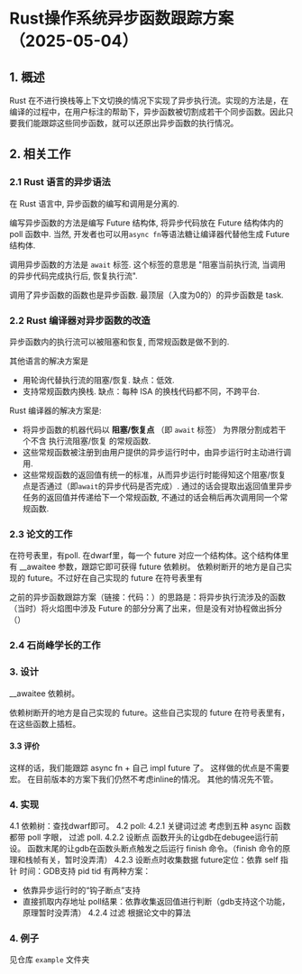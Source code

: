 # Rust操作系统异步函数跟踪方案（2025-05-04）

## 1. 概述

Rust 在不进行换栈等上下文切换的情况下实现了异步执行流。实现的方法是，在编译的过程中，在用户标注的帮助下，异步函数被切割成若干个同步函数。因此只要我们能跟踪这些同步函数，就可以还原出异步函数的执行情况。

## 2. 相关工作

### 2.1 Rust 语言的异步语法

在 Rust 语言中, 异步函数的编写和调用是分离的.

编写异步函数的方法是编写 Future 结构体, 将异步代码放在 Future 结构体内的 poll 函数中. 当然, 开发者也可以用`async fn`等语法糖让编译器代替他生成 Future 结构体.

调用异步函数的方法是 `await` 标签. 这个标签的意思是 "阻塞当前执行流, 当调用的异步代码完成执行后, 恢复执行流". 

调用了异步函数的函数也是异步函数. 最顶层（入度为0的）的异步函数是 task. 

### 2.2 Rust 编译器对异步函数的改造

异步函数内的执行流可以被阻塞和恢复, 而常规函数是做不到的. 

其他语言的解决方案是

- 用轮询代替执行流的阻塞/恢复. 缺点：低效.
- 支持常规函数内换栈. 缺点：每种 ISA 的换栈代码都不同，不跨平台.

Rust 编译器的解决方案是: 

- 将异步函数的机器代码以 **阻塞/恢复点** （即 `await` 标签） 为界限分割成若干个不含 执行流阻塞/恢复 的常规函数.
- 这些常规函数被注册到由用户提供的异步运行时中，由异步运行时主动进行调用.
- 这些常规函数的返回值有统一的标准，从而异步运行时能得知这个阻塞/恢复点是否通过（即`await`的异步代码是否完成）. 通过的话会提取出返回值里异步任务的返回值并传递给下一个常规函数, 不通过的话会稍后再次调用同一个常规函数.

### 2.3 论文的工作

在符号表里，有poll.
在dwarf里，每一个 future 对应一个结构体。这个结构体里有 __awaitee 参数，跟踪它即可获得 future 依赖树。
依赖树断开的地方是自己实现的 future。不过好在自己实现的 future 在符号表里有

之前的异步函数跟踪方案（链接：代码：）的思路是：将异步执行流涉及的函数（当时）将火焰图中涉及 Future 的部分分离了出来，但是没有对协程做出拆分（）





### 2.4 石尚峰学长的工作





### 3. 设计

__awaitee 依赖树。

依赖树断开的地方是自己实现的 future。这些自己实现的 future 在符号表里有，在这些函数上插桩。

#### 3.3 评价
这样的话，我们能跟踪 async fn + 自己 impl future 了。
这样做的优点是不需要宏。
在目前版本的方案下我们仍然不考虑inline的情况。
其他的情况先不管。

### 4. 实现

4.1 依赖树：查找dwarf即可。
4.2 poll:
4.2.1 关键词过滤
考虑到五种 async 函数都带 poll 字眼， 过滤 poll.
4.2.2 设断点
函数开头的让gdb在debugee运行前设。
函数末尾的让gdb在函数头断点触发之后运行 finish 命令。（finish 命令的原理和栈帧有关，暂时没弄清）
4.2.3 设断点时收集数据
future定位：依靠 self 指针
时间：GDB支持
pid tid 有两种方案：
- 依靠异步运行时的“钩子断点”支持
- 直接抓取内存地址
poll结果：依靠收集返回值进行判断（gdb支持这个功能，原理暂时没弄清）
4.2.4 过滤
根据论文中的算法

### 4. 例子
见仓库 `example` 文件夹